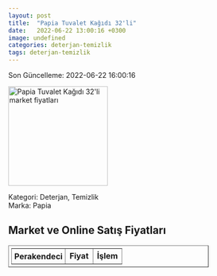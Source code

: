 ```yaml
---
layout: post
title:  "Papia Tuvalet Kağıdı 32'li"
date:   2022-06-22 13:00:16 +0300
image: undefined
categories: deterjan-temizlik
tags: deterjan-temizlik
---
```


Son Güncelleme: 2022-06-22 16:00:16

<img src="undefined" width="200" alt="Papia Tuvalet Kağıdı 32'li market fiyatları" />

Kategori: Deterjan, Temizlik
<br />
Marka: Papia

<h2>Market ve Online Satış Fiyatları</h2>

<table border="1" style="padding: 5px;width:80%;">
  <tr>
    <td style="padding: 5px;"><strong>Perakendeci</strong></td>
    <td><strong>Fiyat</strong></td>
    <td><strong>İşlem</strong></td>
  </tr>
  
</table>
